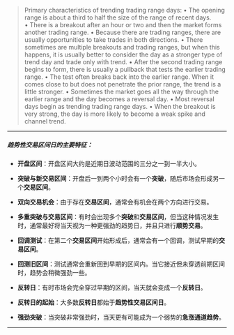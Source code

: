 >Primary characteristics of trending trading range days:
>• The opening range is about a third to half the size of the range of recent days.
>• There is a breakout after an hour or two and then the market forms another trading range.
>• Because there are trading ranges, there are usually opportunities to take trades in both directions.
>• There sometimes are multiple breakouts and trading ranges, but when this happens, it is usually better to consider the day as a stronger type of trend day and trade only with trend.
>• After the second trading range begins to form, there is usually a pullback that tests the earlier trading range.
>• The test often breaks back into the earlier range. When it comes close to but does not penetrate the prior range, the trend is a little stronger.
>• Sometimes the market goes all the way through the earlier range and the day becomes a reversal day.
>• Most reversal days begin as trending trading range days.
>• When the breakout is very strong, the day is more likely to become a weak spike and channel trend.

---

##### **趋势性交易区间日**的主要特征：

- **开盘区间**：开盘区间大约是近期日波动范围的三分之一到一半大小。
    
- **突破与新交易区间**：开盘后一到两个小时会有一个**突破**，随后市场会形成另一个**交易区间**。
    
- **双向交易机会**：由于存在**交易区间**，通常会有机会在两个方向进行交易。
    
- **多重突破与交易区间**：有时会出现多个**突破**和**交易区间**，但当这种情况发生时，通常最好将当天视为一种更强劲的趋势日，并且只进行**顺势交易**。
    
- **回调测试**：在第二个**交易区间**开始形成后，通常会有一个回调，测试早期的**交易区间**。
    
- **回测旧区间**：测试通常会重新回到早期的区间内。当它接近但未穿透前期区间时，趋势会稍微强劲一些。
    
- **反转日**：有时市场会完全穿过早期的区间，当天就会变成一个**反转日**。
    
- **反转日的起始**：大多数**反转日**都始于**趋势性交易区间日**。
    
- **强劲突破**：当突破非常强劲时，当天更有可能成为一个弱势的**急涨通道趋势**。
    

---